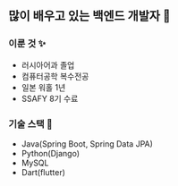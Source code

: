 ## 많이 배우고 있는 백엔드 개발자 🐧

### 이룬 것 ✨
* 러시아어과 졸업
* 컴퓨터공학 복수전공
* 일본 워홀 1년
* SSAFY 8기 수료

### 기술 스택 👊
* Java(Spring Boot, Spring Data JPA)
* Python(Django)
* MySQL
* Dart(flutter)
